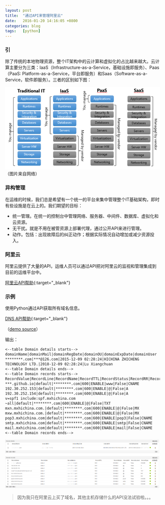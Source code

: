 ```yaml
---
layout: post
title:  "通过API来管理阿里云"
date:   2016-01-20 14:16:05 +0800
categories: blog
tags:   [python]
---
```

### 引

除了传统的本地物理资源，整个IT架构中的云计算和虚拟化的占比越来越大。云计算主要分为三类：IaaS（Infrastructure-as-a-Service，基础设施即服务）、Paas（PaaS: Platform-as-a-Service，平台即服务）和Saas（Software-as-a-Service，软件即服务）。三者的区别如下图：

![云计算模型](/images/Cloud-Service-Models.png)          
（图片来自网络）

### 异构管理

在运维的时候，我们总是希望有一个统一的平台来集中管理整个IT基础架构，即时有些设施是在云上的。我们期望的目标：

- 统一管理。在统一的控制台中管理网络、服务器、中间件、数据库、虚拟化和云资源。
- 无干扰。就是不用在被管资源上部署代理，通过公开API来进行管理。
- 动作。包括：出现故障后的纠正动作；根据实际情况自动增加或减少资源投入。

### 阿里云

阿里云提供了大量的API，运维人员可以通过API把对阿里云的监视和管理集成到目前的运维平台中。

[阿里云API帮助](http://develop.aliyun.com/api){:target="_blank"}   

### 示例

使用Python通过API获取所有域名信息。

[DNS API帮助](https://help.aliyun.com/document_detail/dns/api-reference/summary.html){:target="_blank"}

（[demo source](https://github.com/snowyxx/aliyun-python-demo/blob/master/monitor.py)）

输出：

    <--table Domain details starts-->
    domainName|domainMail|domainRegDate|domainOU|domainExpDate|domainUser
    ********.com|***@126.com|2015-12-09 02:28:24|HICHINA ZHICHENG TECHNOLOGY LTD.|2018-12-09 02:28:24|Lu Xiangchuan
    <--table Domain details ends-->
    <--table Domain records starts-->
    RecordValue|RecordLine|RecordName|RecordTTL|RecordStatus|RecordRR|RecordLocked|RecordType
    ***.github.io|default|********.com|600|ENABLE|www|False|CNAME
    192.30.252.153|default|********.com|600|ENABLE|@|False|A
    192.30.252.154|default|********.com|600|ENABLE|@|False|A
    v=spf1 include:spf.mxhichina.com ~all|default|********.com|600|ENABLE|@|False|TXT
    mxn.mxhichina.com.|default|********.com|600|ENABLE|@|False|MX
    mxw.mxhichina.com.|default|********.com|600|ENABLE|@|False|MX
    pop3.mxhichina.com|default|********.com|600|ENABLE|pop3|False|CNAME
    smtp.mxhichina.com|default|********.com|600|ENABLE|smtp|False|CNAME
    mail.mxhichina.com|default|********.com|600|ENABLE|mail|False|CNAME
    <--table Domain records ends-->

![APM_Table](/images/aliyun_dns.png)

> 因为我只在阿里云上买了域名，其他主机存储什么的API没法试验啦。。。

